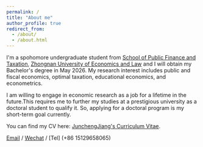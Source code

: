 ```yaml
---
permalink: /
title: "About me"
author_profile: true
redirect_from: 
  - /about/
  - /about.html
---
```


I'm a spohomore undergraduate student from [School of Public Finance and Taxation](https://csxy.zuel.edu.cn/), [Zhongnan University of Economics and Law](https://www.zuel.edu.cn/) and I will obtain my Bachelor's degree in May 2026. My research interest includes public and fiscal economics, optimal taxation, educational economics, and econometrics.

 I am willing to engage in economic research as a job for a lifetime in the future.This requires me to further my studies at a prestigious university as a doctoral student to qualify it. So, applying for a doctoral program is my short-term goal currently. 
  
 You can find my CV here: [JunchengJiang's Curriculum Vitae](../assets/Curriculum_Vitae.pdf).

 [Email](mailto:jc_jiang@stu.zuel.edu.cn) / [Wechat](../images/vx.png) / [Tel] (+86 15129658065)
